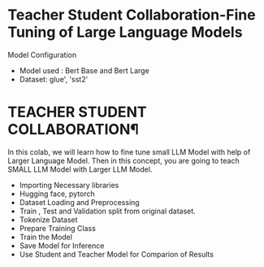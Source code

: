 # Teacher Student Collaboration-Fine Tuning of Large Language Models 

Model Configuration

- Model used : Bert Base and Bert Large
- Dataset: glue', 'sst2'

# TEACHER STUDENT COLLABORATION¶
In this colab, we will learn how to fine tune small LLM Model with help of Larger Language Model. Then in this concept, you are going to teach SMALL LLM Model with Larger LLM Model.

- Importing Necessary libraries
- Hugging face, pytorch
- Dataset Loading and Preprocessing
- Train , Test and Validation split from original dataset.
- Tokenize Dataset
- Prepare Training Class
- Train the Model
- Save Model for Inference
- Use Student and Teacher Model for Comparion of Results 
